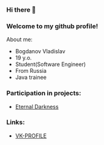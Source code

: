 ### Hi there 👋
### Welcome to my github profile!

About me:
* Bogdanov Vladislav 
* 19 y.o.
* Student(Software Engineer)
* From Russia
* Java trainee

### Participation in projects:
* [Eternal Darkness](https://vk.com/eternaldarknessmc)

### Links:
* [VK-PROFILE](https://vk.com/vlade1k) <br>


